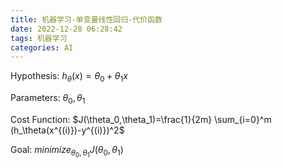 ```yaml
---
title: 机器学习-单变量线性回归-代价函数
date: 2022-12-28 06:28:42
tags: 机器学习
categories: AI
---
```


Hypothesis:
$h_\theta(x)=\theta_0+\theta_1x$

Parameters:
$\theta_0, \theta_1$

Cost Function:
$J(\theta_0,\theta_1)=\frac{1}{2m} \sum_{i=0}^m (h_\theta(x^{(i)})-y^{(i)})^2$

Goal:
$minimize_{\theta_0,\theta_1}J(\theta_0,\theta_1)$

